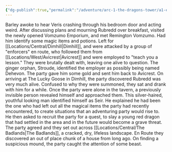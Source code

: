 ```yaml
---
{"dg-publish":true,"permalink":"/adventure/arc-1-the-dragons-tower/a1-e8/"}
---
```


Barley awoke to hear Veris crashing through his bedroom door and acting weird. After discussing plans and mourning Rubredd over breakfast, visited the newly opened Vomzumo Emporium, and met Remington Vomzumo. Had him identify some magic items and potions. Left for [[Locations/Central/Dimhill\|Dimhill]], and were attacked by a group of "enforcers" en route, who followed them from [[Locations/West/Avicrest\|Avicrest]] and were employed to "teach you a lesson." They were brutally dealt with, leaving one alive to question. The ginger orphan, Stroude, identified the employer as possibly being named Dehevon. The party gave him some gold and sent him back to Avicrest. On arriving at The Lucky Goose in Dimhill, the party discovered Rubredd was very much alive. Confused to why they were summoned, they sat and drank with him for a while. Once the party were alone in the tavern, a previously invisible person revealed himself and approached them. This silver-haired, youthful looking man identified himself as Seir. He explained he had been the one who had left out all the magical items the party had recently encountered, to create situations that an adventuring party would rise to. He then asked to recruit the party for a quest, to slay a young red dragon that had settled in the area and in the future would become a grave threat. The party agreed and they set out across [[Locations/Central/The Badlands\|The Badlands]], a cracked, dry, lifeless landscape. En Route they discovered an out of place chunk of a house from long ago. On finding a suspicious mound, the party caught the attention of some beast.